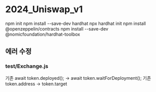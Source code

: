 # 2024_Uniswap_v1

npm init
npm install --save-dev hardhat
npx hardhat init
npm install @openzeppelin/contracts
npm install --save-dev @nomicfoundation/hardhat-toolbox

## 에러 수정

### test/Exchange.js
기존 await token.deployed(); -> await token.waitForDeployment();
기존 token.address -> token.target